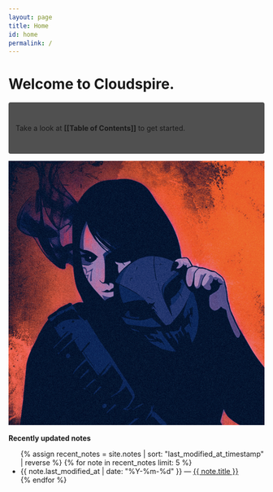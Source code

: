 ```yaml
---
layout: page
title: Home
id: home
permalink: /
---
```


# Welcome to Cloudspire.

<p style="padding: 3em 1em; background: #505050; border-radius: 4px;">
  Take a look at <span style="font-weight: bold">[[Table of Contents]]</span> to get started.
</p>

![whisper.jpg](/assets/whisper.jpg)

<strong>Recently updated notes</strong>

<ul>
  {% assign recent_notes = site.notes | sort: "last_modified_at_timestamp" | reverse %}
  {% for note in recent_notes limit: 5 %}
    <li>
      {{ note.last_modified_at | date: "%Y-%m-%d" }} — <a class="internal-link" href="{{ note.url }}">{{ note.title }}</a>
    </li>
  {% endfor %}
</ul>

<style>
  .wrapper {
    max-width: 46em;
  }
</style>
